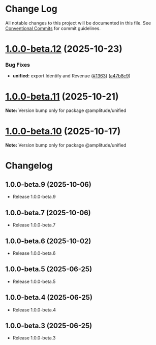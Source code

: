 # Change Log

All notable changes to this project will be documented in this file.
See [Conventional Commits](https://conventionalcommits.org) for commit guidelines.

# [1.0.0-beta.12](https://github.com/amplitude/Amplitude-TypeScript/compare/@amplitude/unified@1.0.0-beta.11...@amplitude/unified@1.0.0-beta.12) (2025-10-23)


### Bug Fixes

* **unified:** export Identify and Revenue ([#1363](https://github.com/amplitude/Amplitude-TypeScript/issues/1363)) ([a47b8c9](https://github.com/amplitude/Amplitude-TypeScript/commit/a47b8c9fb0f59567ef7afb00f70aede885d949d1))





# [1.0.0-beta.11](https://github.com/amplitude/Amplitude-TypeScript/compare/@amplitude/unified@1.0.0-beta.10...@amplitude/unified@1.0.0-beta.11) (2025-10-21)

**Note:** Version bump only for package @amplitude/unified





# [1.0.0-beta.10](https://github.com/amplitude/Amplitude-TypeScript/compare/@amplitude/unified@1.0.0-beta.9...@amplitude/unified@1.0.0-beta.10) (2025-10-17)

**Note:** Version bump only for package @amplitude/unified





# Changelog

## 1.0.0-beta.9 (2025-10-06)

- Release 1.0.0-beta.9


## 1.0.0-beta.7 (2025-10-06)

- Release 1.0.0-beta.7


## 1.0.0-beta.6 (2025-10-02)

- Release 1.0.0-beta.6


## 1.0.0-beta.5 (2025-06-25)

- Release 1.0.0-beta.5


## 1.0.0-beta.4 (2025-06-25)

- Release 1.0.0-beta.4


## 1.0.0-beta.3 (2025-06-25)

- Release 1.0.0-beta.3
